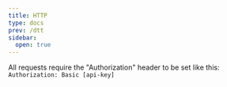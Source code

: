 ```yaml
---
title: HTTP
type: docs
prev: /dtt
sidebar:
  open: true
---
```


All requests require the "Authorization" header to be set like this:
`Authorization: Basic [api-key]`
